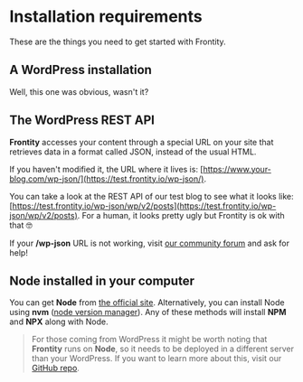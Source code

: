 # Installation requirements

These are the things you need to get started with Frontity.

## A WordPress installation

Well, this one was obvious, wasn't it?

## The WordPress REST API

**Frontity** accesses your content through a special URL on your site that retrieves data in a format called JSON, instead of the usual HTML.

If you haven't modified it, the URL where it lives is: [https://www.your-blog.com/wp-json/](https://test.frontity.io/wp-json/).

You can take a look at the REST API of our test blog to see what it looks like: [https://test.frontity.io/wp-json/wp/v2/posts](https://test.frontity.io/wp-json/wp/v2/posts). For a human, it looks pretty ugly but Frontity is ok with that 🤓

If your **/wp-json** URL is not working, visit [our community forum](https://community.frontity.org/) and ask for help!

## Node installed in your computer

You can get **Node** from [the official site](https://nodejs.org/). Alternatively, you can install Node using **nvm** \([node version manager](https://github.com/creationix/nvm)\). Any of these methods will install **NPM** and **NPX** along with Node.

> For those coming from WordPress it might be worth noting that **Frontity** runs on **Node**, so it needs to be deployed in a different server than your WordPress. If you want to learn more about this, visit our [GitHub repo](https://github.com/frontity/frontity#why-a-different-nodejs-server).
